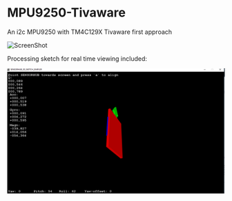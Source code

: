 # MPU9250-Tivaware
An i2c MPU9250 with TM4C129X Tivaware first approach

![ScreenShot](http://img.banggood.com/thumb/water/oaupload/banggood/images/82/0C/12c7f9cc-47a1-65c1-cd28-a75ef6f51899.jpg)

Processing sketch for real time viewing included:

![ScreenShot](https://github.com/PAk-CatchFire/MPU9250-Tivaware/blob/master/MPU9250.PNG)
